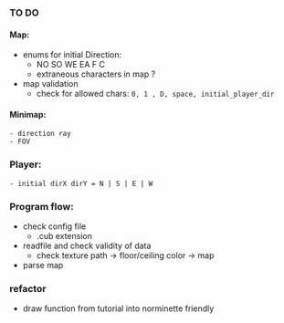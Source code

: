 ### TO DO 

#### Map:
- enums for initial Direction:
	- NO SO WE EA F C
	- extraneous characters in map ?
- map validation
	- check for allowed chars:
	 ```0, 1 , D, space, initial_player_dir```

#### Minimap:
	- direction ray
	- FOV 

### Player:
	- initial dirX dirY = N | S | E | W

### Program flow:
- check config file
	- .cub extension
- readfile and check validity of data 
	- check texture path -> floor/ceiling color -> map
- parse map


### refactor
- draw function from tutorial into norminette friendly 


### 
